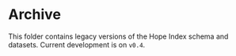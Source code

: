 # Archive

This folder contains legacy versions of the Hope Index schema and datasets.
Current development is on `v0.4`.
